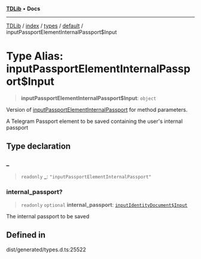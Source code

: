 [**TDLib**](../../../../../../README.md) • **Docs**

***

[TDLib](../../../../../../modules.md) / [index](../../../../../README.md) / [types](../../../README.md) / [default](../README.md) / inputPassportElementInternalPassport$Input

# Type Alias: inputPassportElementInternalPassport$Input

> **inputPassportElementInternalPassport$Input**: `object`

Version of [inputPassportElementInternalPassport](inputPassportElementInternalPassport.md) for method parameters.

A Telegram Passport element to be saved containing the user's internal passport

## Type declaration

### \_

> `readonly` **\_**: `"inputPassportElementInternalPassport"`

### internal\_passport?

> `readonly` `optional` **internal\_passport**: [`inputIdentityDocument$Input`](inputIdentityDocument$Input.md)

The internal passport to be saved

## Defined in

dist/generated/types.d.ts:25522
